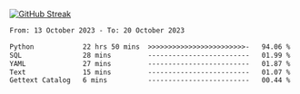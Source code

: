 [![GitHub Streak](https://streak-stats.demolab.com?user=renren-017&theme=sea&hide_border=true&background=DD272700)](https://git.io/streak-stats)

<!--START_SECTION:waka-->

```txt
From: 13 October 2023 - To: 20 October 2023

Python            22 hrs 50 mins  >>>>>>>>>>>>>>>>>>>>>>>>-   94.06 %
SQL               28 mins         -------------------------   01.99 %
YAML              27 mins         -------------------------   01.87 %
Text              15 mins         -------------------------   01.07 %
Gettext Catalog   6 mins          -------------------------   00.44 %
```

<!--END_SECTION:waka-->
